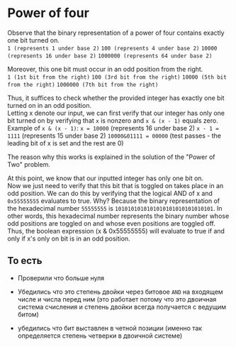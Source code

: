 # Power of four

Observe that the binary representation of a power of four contains exactly one bit turned on.  
`1 (represents 1 under base 2)`
`100 (represents 4 under base 2)`
`10000 (represents 16 under base 2)`
`1000000 (represents 64 under base 2)`

Moreover, this one bit must occur in an odd position from the right.  
`1 (1st bit from the right)`
`100 (3rd bit from the right)`
`10000 (5th bit from the right)`
`1000000 (7th bit from the right)`

Thus, it suffices to check whether the provided integer has exactly one bit turned on in an odd position.  
Letting x denote our input, we can first verify that our integer has only one bit turned on by verifying that `x` is nonzero and `x & (x - 1)` equals zero.  
Example of `x & (x - 1)`:
`x = 10000` (represents 16 under base 2)
`x - 1 = 1111` (represents 15 under base 2)
`10000&01111 = 00000` (test passes - the leading bit of x is set and the rest are 0)  

The reason why this works is explained in the solution of the "Power of Two" problem.

At this point, we know that our inputted integer has only one bit on.  
Now we just need to verify that this bit that is toggled on takes place in an odd position.
We can do this by verifying that the logical AND of x and `0x55555555` evaluates to true.
Why? Because the binary representation of the hexadecimal number `55555555` is `1010101010101010101010101010101`.
In other words, this hexadecimal number represents the binary number whose odd positions are toggled on and whose even positions are toggled off.
Thus, the boolean expression (x & 0x55555555) will evaluate to true if and only if x's only on bit is in an odd position.

## То есть

- Проверили что больше нуля
- Убедились что это степень двойки через битовое `AND` на входящем числе и числа перед ним
(это работает потому что это двоичная система счисления и степень двойки всегда получается с ведущим битом)

- убедились что бит выставлен в четной позиции (именно так определяется степень четверки в двоичной системе)
